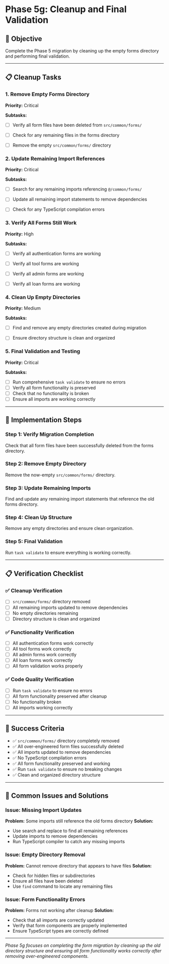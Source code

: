 # Phase 5g: Cleanup and Final Validation

## 🎯 Objective
Complete the Phase 5 migration by cleaning up the empty forms directory and performing final validation.

---

## 📋 Cleanup Tasks

### 1. Remove Empty Forms Directory
**Priority:** Critical

**Subtasks:**
- [ ] Verify all form files have been deleted from `src/common/forms/`
- [ ] Check for any remaining files in the forms directory
- [ ] Remove the empty `src/common/forms/` directory


### 2. Update Remaining Import References
**Priority:** Critical

**Subtasks:**
- [ ] Search for any remaining imports referencing `@/common/forms/`
- [ ] Update all remaining import statements to remove dependencies
- [ ] Check for any TypeScript compilation errors


### 3. Verify All Forms Still Work
**Priority:** High

**Subtasks:**
- [ ] Verify all authentication forms are working
- [ ] Verify all tool forms are working
- [ ] Verify all admin forms are working
- [ ] Verify all loan forms are working


### 4. Clean Up Empty Directories
**Priority:** Medium

**Subtasks:**
- [ ] Find and remove any empty directories created during migration
- [ ] Ensure directory structure is clean and organized


### 5. Final Validation and Testing
**Priority:** Critical

**Subtasks:**
- [ ] Run comprehensive `task validate` to ensure no errors
- [ ] Verify all form functionality is preserved
- [ ] Check that no functionality is broken
- [ ] Ensure all imports are working correctly

---

## 🚀 Implementation Steps

### Step 1: Verify Migration Completion
Check that all form files have been successfully deleted from the forms directory.

### Step 2: Remove Empty Directory
Remove the now-empty `src/common/forms/` directory.

### Step 3: Update Remaining Imports
Find and update any remaining import statements that reference the old forms directory.

### Step 4: Clean Up Structure
Remove any empty directories and ensure clean organization.

### Step 5: Final Validation
Run `task validate` to ensure everything is working correctly.

---

## 📋 Verification Checklist

### ✅ Cleanup Verification
- [ ] `src/common/forms/` directory removed
- [ ] All remaining imports updated to remove dependencies
- [ ] No empty directories remaining
- [ ] Directory structure is clean and organized

### ✅ Functionality Verification
- [ ] All authentication forms work correctly
- [ ] All tool forms work correctly
- [ ] All admin forms work correctly
- [ ] All loan forms work correctly
- [ ] All form validation works properly

### ✅ Code Quality Verification
- [ ] Run `task validate` to ensure no errors
- [ ] All form functionality preserved after cleanup
- [ ] No functionality broken
- [ ] All imports working correctly

---

## 🎯 Success Criteria

- ✅ `src/common/forms/` directory completely removed
- ✅ All over-engineered form files successfully deleted
- ✅ All imports updated to remove dependencies
- ✅ No TypeScript compilation errors
- ✅ All form functionality preserved and working
- ✅ Run `task validate` to ensure no breaking changes
- ✅ Clean and organized directory structure

---

## 🚨 Common Issues and Solutions

### Issue: Missing Import Updates
**Problem:** Some imports still reference the old forms directory
**Solution:**
- Use search and replace to find all remaining references
- Update imports to remove dependencies
- Run TypeScript compiler to catch any missing imports

### Issue: Empty Directory Removal
**Problem:** Cannot remove directory that appears to have files
**Solution:**
- Check for hidden files or subdirectories
- Ensure all files have been deleted
- Use `find` command to locate any remaining files

### Issue: Form Functionality Errors
**Problem:** Forms not working after cleanup
**Solution:**
- Check that all imports are correctly updated
- Verify that form components are properly implemented
- Ensure TypeScript types are correctly defined

---

*Phase 5g focuses on completing the form migration by cleaning up the old directory structure and ensuring all form functionality works correctly after removing over-engineered components.*
